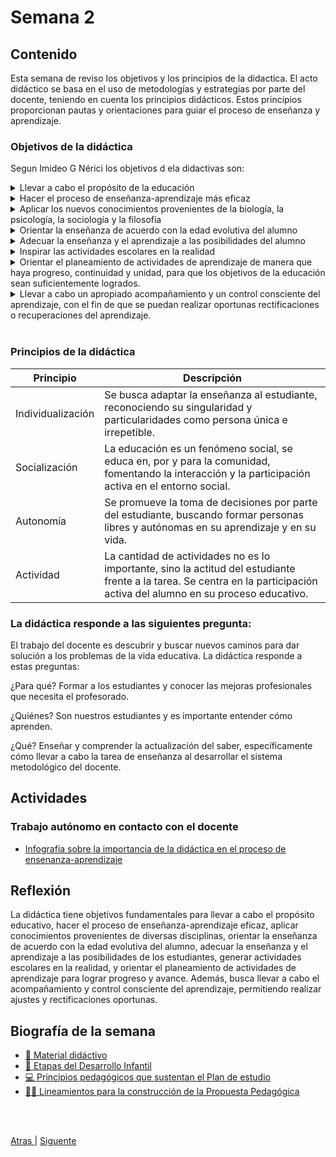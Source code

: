 # Semana 2

## Contenido
Esta semana de reviso los objetivos y los principios de la didactica.
El acto didáctico se basa en el uso de metodologías y estrategias por parte del docente, teniendo en cuenta los principios didácticos. Estos principios proporcionan pautas y orientaciones para guiar el proceso de enseñanza y aprendizaje.
### Objetivos de la didáctica

Segun Imideo G Nérici los objetivos d ela didactivas son:

<details>
  <summary>Llevar a cabo el propósito de la educación</summary>

La didáctica busca cumplir con los objetivos y propósitos de la educación donde los estudiantes adquieran: conocimientos, habilidades y valores.
</details>

<details>
  <summary>Hacer el proceso de enseñanza-aprendizaje más eficaz</summary>

La didáctica se enfoca en utilizar métodos y estrategias efectivas que mejoren el proceso de enseñanza y aprendizaje, con el fin se alcancen los resultados esperados.
</details>

<details>
  <summary>Aplicar los nuevos conocimientos provenientes de la biología, la psicología, la sociología y la filosofía</summary>

La didáctica usa los avances salientes de diferentes disciplinas, para fundamentar y actualizar los procesos educativos.
</details>

<details>
  <summary>Orientar la enseñanza de acuerdo con la edad evolutiva del alumno</summary>

La didáctica las etapas de desarrollo de los estudiantes, utilizando enfoques pedagógicos y contenidos apropiados para cada etapa.
</details>

<details>
  <summary>Adecuar la enseñanza y el aprendizaje a las posibilidades del alumno</summary>

La didáctica se adapta a las capacidades, intereses y necesidades individuales de los estudiantes.
</details>

<details>
  <summary>Inspirar las actividades escolares en la realidad</summary>

La didáctica busca que las actividades escolares estén relacionadas con la realidad y el entorno de los estudiantes.
</details>

<details>
  <summary>Orientar el planeamiento de actividades de aprendizaje de manera que haya progreso, continuidad y unidad, para que los objetivos de la educación sean suficientemente logrados.</summary>
  
La didáctica busca orientar el diseño de actividades de aprendizaje con el fin de alcanzar los objetivos educativos.
</details>

<details>
  <summary>Llevar a cabo un apropiado acompañamiento y un control consciente del aprendizaje, con el fin de que se puedan realizar oportunas rectificaciones o recuperaciones del aprendizaje.</summary>
  
La didáctica se encarga del acompañamiento y control del proceso de aprendizaje, permitiendo realizar ajustes de forma oportuna.
</details>

<br>

### Principios de la didáctica

| Principio | Descripción |
|---|---|
| Individualización | Se busca adaptar la enseñanza al estudiante, reconociendo su singularidad y particularidades como persona única e irrepetible. |
| Socialización | La educación es un fenómeno social, se educa en, por y para la comunidad, fomentando la interacción y la participación activa en el entorno social. |
| Autonomía | Se promueve la toma de decisiones por parte del estudiante, buscando formar personas libres y autónomas en su aprendizaje y en su vida. |
| Actividad | La cantidad de actividades no es lo importante, sino la actitud del estudiante frente a la tarea. Se centra en la participación activa del alumno en su proceso educativo. |


### La didáctica responde a las siguientes pregunta:
El trabajo del docente es descubrir y buscar nuevos caminos para dar solución a los problemas de la vida educativa.
La didáctica responde a estas preguntas:

¿Para qué?
Formar a los estudiantes y conocer las mejoras profesionales que necesita el profesorado.

¿Quiénes?
Son nuestros estudiantes y es importante entender cómo aprenden.

¿Qué?
Enseñar y comprender la actualización del saber, específicamente cómo llevar a cabo la tarea de enseñanza al desarrollar el sistema metodológico del docente.



## Actividades

### Trabajo autónomo en contacto con el docente
- [Infografía sobre la importancia de la didáctica en el proceso de ensenanza-aprendizaje](https://infogram.com/trabajo-autonomo-1-1h8n6m3zp5oej4x?live)

## Reflexión
La didáctica tiene objetivos fundamentales para llevar a cabo el propósito educativo, hacer el proceso de enseñanza-aprendizaje eficaz, aplicar conocimientos provenientes de diversas disciplinas, orientar la enseñanza de acuerdo con la edad evolutiva del alumno, adecuar la enseñanza y el aprendizaje a las posibilidades de los estudiantes, generar actividades escolares en la realidad, y orientar el planeamiento de actividades de aprendizaje para lograr progreso y avance. Además, busca llevar a cabo el acompañamiento y control consciente del aprendizaje, permitiendo realizar ajustes y rectificaciones oportunas.

## Biografía de la semana

- [📗 Material didáctivo](https://www.calameo.com/read/006795831a698a50dc16a?page=1)
- [👶 Etapas del Desarrollo Infantil](http://www.oas.org/udse/dit2/que-es/etapas.aspx)
- [💻 Principios pedagógicos que sustentan el Plan de estudio](https://nivelacionplandeestudio2011.wordpress.com/caracteristicas/principios-pedagogicos-que-sustentan-el-plan-de-estudio/#:~:text=Los%20principios%20pedag%C3%B3gicos%20son%20condiciones,mejora%20de%20la%20calidad%20educativa.)
- [👨‍🏫 Lineamientos para la construcción de la Propuesta Pedagógica](https://educacion.gob.ec/wp-content/uploads/downloads/2019/06/Propuesta-Pedagogica.pdf)

<br>
<br>

[Atras  ](/unidad1/semana1.md)
|
[   Siguente](/unidad1/semana3.md)
